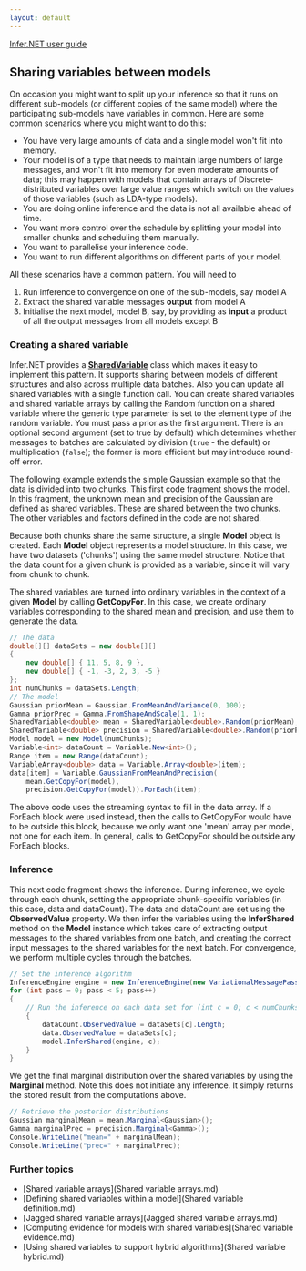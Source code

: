 ```yaml
---
layout: default 
--- 
```

 
[Infer.NET user guide](index.md)

## Sharing variables between models

On occasion you might want to split up your inference so that it runs on different sub-models (or different copies of the same model) where the participating sub-models have variables in common. Here are some common scenarios where you might want to do this:

*   You have very large amounts of data and a single model won't fit into memory.
*   Your model is of a type that needs to maintain large numbers of large messages, and won't fit into memory for even moderate amounts of data; this may happen with models that contain arrays of Discrete-distributed variables over large value ranges which switch on the values of those variables (such as LDA-type models).
*   You are doing online inference and the data is not all available ahead of time.
*   You want more control over the schedule by splitting your model into smaller chunks and scheduling them manually.
*   You want to parallelise your inference code.
*   You want to run different algorithms on different parts of your model.

All these scenarios have a common pattern. You will need to

1.  Run inference to convergence on one of the sub-models, say model A
2.  Extract the shared variable messages **output** from model A
3.  Initialise the next model, model B, say, by providing as **input** a product of all the output messages from all models except B

### Creating a shared variable

Infer.NET provides a [**SharedVariable**](../apiguide/api/Microsoft.ML.Probabilistic.Models.SharedVariable-1.html) class which makes it easy to implement this pattern. It supports sharing between models of different structures and also across multiple data batches. Also you can update all shared variables with a single function call. You can create shared variables and shared variable arrays by calling the Random function on a shared variable where the generic type parameter is set to the element type of the random variable. You must pass a prior as the first argument. There is an optional second argument (set to true by default) which determines whether messages to batches are calculated by division (`true` \- the default) or multiplication (`false`); the former is more efficient but may introduce round-off error.

The following example extends the simple Gaussian example so that the data is divided into two chunks. This first code fragment shows the model. In this fragment, the unknown mean and precision of the Gaussian are defined as shared variables. These are shared between the two chunks. The other variables and factors defined in the code are not shared.

Because both chunks share the same structure, a single **Model** object is created. Each **Model** object represents a model structure. In this case, we have two datasets ('chunks') using the same model structure. Notice that the data count for a given chunk is provided as a variable, since it will vary from chunk to chunk.

The shared variables are turned into ordinary variables in the context of a given **Model** by calling **GetCopyFor**. In this case, we create ordinary variables corresponding to the shared mean and precision, and use them to generate the data. 

```csharp
// The data  
double[][] dataSets = new double[][]  
{  
    new double[] { 11, 5, 8, 9 },  
    new double[] { -1, -3, 2, 3, -5 }  
};  
int numChunks = dataSets.Length;  
// The model  
Gaussian priorMean = Gaussian.FromMeanAndVariance(0, 100);  
Gamma priorPrec = Gamma.FromShapeAndScale(1, 1);  
SharedVariable<double> mean = SharedVariable<double>.Random(priorMean);  
SharedVariable<double> precision = SharedVariable<double>.Random(priorPrec);  
Model model = new Model(numChunks);  
Variable<int> dataCount = Variable.New<int>();  
Range item = new Range(dataCount);  
VariableArray<double> data = Variable.Array<double>(item);  
data[item] = Variable.GaussianFromMeanAndPrecision(  
    mean.GetCopyFor(model),  
    precision.GetCopyFor(model)).ForEach(item);
```

The above code uses the streaming syntax to fill in the data array. If a ForEach block were used instead, then the calls to GetCopyFor would have to be outside this block, because we only want one 'mean' array per model, not one for each item. In general, calls to GetCopyFor should be outside any ForEach blocks.

### Inference

This next code fragment shows the inference. During inference, we cycle through each chunk, setting the appropriate chunk-specific variables (in this case, data and dataCount). The data and dataCount are set using the **ObservedValue** property. We then infer the variables using the **InferShared** method on the **Model** instance which takes care of extracting output messages to the shared variables from one batch, and creating the correct input messages to the shared variables for the next batch. For convergence, we perform multiple cycles through the batches.

```csharp
// Set the inference algorithm  
InferenceEngine engine = new InferenceEngine(new VariationalMessagePassing());  
for (int pass = 0; pass < 5; pass++)  
{  
    // Run the inference on each data set for (int c = 0; c < numChunks; c++)  
    {  
        dataCount.ObservedValue = dataSets[c].Length;  
        data.ObservedValue = dataSets[c];  
        model.InferShared(engine, c);  
    }  
}
```

We get the final marginal distribution over the shared variables by using the **Marginal** method. Note this does not initiate any inference. It simply returns the stored result from the computations above.

```csharp
// Retrieve the posterior distributions  
Gaussian marginalMean = mean.Marginal<Gaussian>();  
Gamma marginalPrec = precision.Marginal<Gamma>();  
Console.WriteLine("mean=" + marginalMean);  
Console.WriteLine("prec=" + marginalPrec);
```

### Further topics

*   [Shared variable arrays](Shared variable arrays.md)
*   [Defining shared variables within a model](Shared variable definition.md)
*   [Jagged shared variable arrays](Jagged shared variable arrays.md)
*   [Computing evidence for models with shared variables](Shared variable evidence.md)
*   [Using shared variables to support hybrid algorithms](Shared variable hybrid.md)
